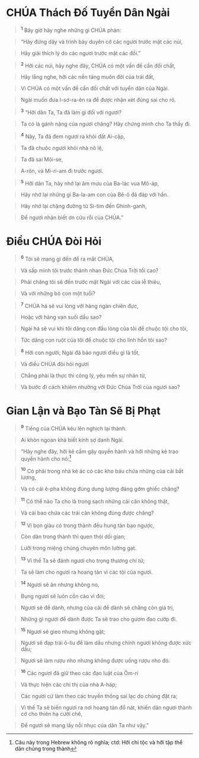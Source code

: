 

# CHÚA Thách Đố Tuyển Dân Ngài

> <sup><b>1</b></sup> Bây giờ hãy nghe những gì CHÚA phán:
>


> “Hãy đứng dậy và trình bày duyên cớ các ngươi trước mặt các núi,
>


> Hãy giải thích lý do các ngươi trước mặt các đồi.”
>


> <sup><b>2</b></sup> Hỡi các núi, hãy nghe đây, CHÚA có một vấn đề cần đối chất,
>


> Hãy lắng nghe, hỡi các nền tảng muôn đời của trái đất,
>


> Vì CHÚA có một vấn đề cần đối chất với tuyển dân của Ngài.
>


> Ngài muốn đưa I-sơ-ra-ên ra để được nhận xét đúng sai cho rõ.
>


> <sup><b>3</b></sup> “Hỡi dân Ta, Ta đã làm gì đối với ngươi?
>


> Ta có là gánh nặng của ngươi chăng? Hãy chứng minh cho Ta thấy đi.
>


> <sup><b>4</b></sup> Này, Ta đã đem ngươi ra khỏi đất Ai-cập,
>


> Ta đã chuộc ngươi khỏi nhà nô lệ,
>


> Ta đã sai Môi-se,
>


> A-rôn, và Mi-ri-am đi trước ngươi.
>


> <sup><b>5</b></sup> Hỡi dân Ta, hãy nhớ lại âm mưu của Ba-lác vua Mô-áp,
>


> Hãy nhớ lại những gì Ba-la-am con của Bê-ô đã đáp với hắn.
>


> Hãy nhớ lại chặng đường từ Si-tim đến Ghinh-ganh,
>


> Để ngươi nhận biết ơn cứu rỗi của CHÚA.”
>

# Điều CHÚA Đòi Hỏi

> <sup><b>6</b></sup> Tôi sẽ mang gì đến để ra mắt CHÚA,
>


> Và sấp mình tôi trước thánh nhan Đức Chúa Trời tối cao?
>


> Phải chăng tôi sẽ đến trước mặt Ngài với các của lễ thiêu,
>


> Và với những bò con một tuổi?
>


> <sup><b>7</b></sup> CHÚA há sẽ vui lòng với hàng ngàn chiên đực,
>


> Hoặc với hàng vạn suối dầu sao?
>


> Ngài há sẽ vui khi tôi dâng con đầu lòng của tôi để chuộc tội cho tôi,
>


> Tức dâng con ruột của tôi để chuộc tội cho linh hồn tôi sao?
>


> <sup><b>8</b></sup> Hỡi con người, Ngài đã bảo ngươi điều gì là tốt,
>


> Và điều CHÚA đòi hỏi ngươi
>


> Chẳng phải là thực thi công lý, yêu mến sự nhân từ,
>


> Và bước đi cách khiêm nhường với Đức Chúa Trời của ngươi sao?
>

# Gian Lận và Bạo Tàn Sẽ Bị Phạt

> <sup><b>9</b></sup> Tiếng của CHÚA kêu lên nghịch lại thành.
>


> Ai khôn ngoan khá biết kính sợ danh Ngài.
>


> “Hãy nghe đây, hỡi kẻ cầm gậy quyền hành và hỡi những kẻ trao quyền hành cho nó:[^1]
>


> <sup><b>10</b></sup> Có phải trong nhà kẻ ác có các kho báu chứa những của cải bất lương,
>


> Và có cái ê-pha không đúng dung lượng đáng gớm ghiếc chăng?
>


> <sup><b>11</b></sup> Có thể nào Ta cho là trong sạch những cái cân không thật,
>


> Và cái bao chứa các trái cân không đúng được chăng?
>


> <sup><b>12</b></sup> Vì bọn giàu có trong thành đều hung tàn bạo ngược,
>


> Còn dân trong thành thì quen thói dối gian;
>


> Lưỡi trong miệng chúng chuyên môn lường gạt.
>


> <sup><b>13</b></sup> Vì thế Ta sẽ đánh ngươi cho trọng thương chí tử;
>


> Ta sẽ làm cho ngươi ra hoang tàn vì các tội của ngươi.
>


> <sup><b>14</b></sup> Ngươi sẽ ăn nhưng không no,
>


> Bụng ngươi sẽ luôn cồn cào vì đói;
>


> Ngươi sẽ để dành, nhưng của cải để dành sẽ chẳng còn giá trị,
>


> Những gì ngươi để dành được Ta sẽ trao cho gươm đao cướp đi.
>


> <sup><b>15</b></sup> Ngươi sẽ gieo nhưng không gặt;
>


> Ngươi sẽ đạp trái ô-liu để làm dầu nhưng chính ngươi không được xức dầu;
>


> Ngươi sẽ làm rượu nho nhưng không được uống rượu nho đó.
>


> <sup><b>16</b></sup> Các ngươi đã giữ theo các đạo luật của Ôm-ri
>


> Và thực hiện các chỉ thị của nhà A-háp;
>


> Các ngươi cứ làm theo các truyền thống sai lạc do chúng đặt ra;
>


> Vì thế Ta sẽ biến ngươi ra nơi hoang tàn đổ nát, khiến dân ngươi thành cớ cho thiên hạ cười chê,
>


> Để ngươi sẽ mang lấy nỗi nhục của dân Ta như vậy.”
>

[^1]: Câu này trong Hebrew không rõ nghĩa; ctd: Hỡi chi tộc và hỡi tập thể dân chúng trong thành
